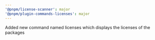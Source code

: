 ```yaml
---
'@pnpm/license-scanner': major
'@pnpm/plugin-commands-licenses': major
---
```


Added new command named licenses which displays the licenses of the packages
